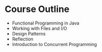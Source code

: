 # Course Outline

* Functional Programming in Java
* Working with Files and I/O
* Design Patterns
* Reflection
* Introduction to Concurrent Programming

